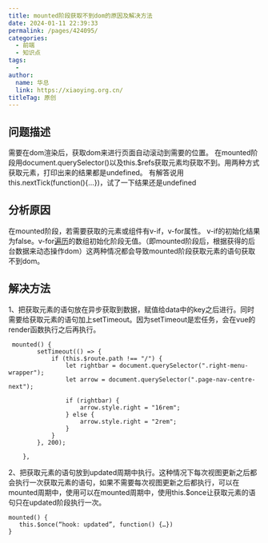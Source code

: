 ```yaml
---
title: mounted阶段获取不到dom的原因及解决方法
date: 2024-01-11 22:39:33
permalink: /pages/424095/
categories:
  - 前端
  - 知识点
tags:
  - 
author: 
  name: 华总
  link: https://xiaoying.org.cn/
titleTag: 原创
---
```


## 问题描述

需要在dom渲染后，获取dom来进行页面自动滚动到需要的位置。
在mounted阶段用document.querySelector()以及this.$refs获取元素均获取不到。用两种方式获取元素，打印出来的结果都是undefined。
有解答说用this.nextTick(function(){…})，试了一下结果还是undefined

## 分析原因

在mounted阶段，若需要获取的元素或组件有v-if，v-for属性。
v-if的初始化结果为false。v-for[遍历](https://so.csdn.net/so/search?q=遍历&spm=1001.2101.3001.7020)的数组初始化阶段无值。（即mounted阶段后，根据获得的后台数据来动态操作dom）这两种情况都会导致mounted阶段获取元素的语句获取不到dom。

## 解决方法

1、把获取元素的语句放在异步获取到数据，赋值给data中的key之后进行。同时需要给获取元素的语句加上setTimeout。因为setTimeout是宏任务，会在vue的render函数执行之后再执行。

```vue
 mounted() {
        setTimeout(() => {
            if (this.$route.path !== "/") {
                let rightbar = document.querySelector(".right-menu-wrapper");
                let arrow = document.querySelector(".page-nav-centre-next");

                if (rightbar) {
                    arrow.style.right = "16rem";
                } else {
                    arrow.style.right = "2rem"; 
                }
            }
        }, 200);
      
    },
```

2、把获取元素的语句放到updated周期中执行。这种情况下每次视图更新之后都会执行一次获取元素的语句，如果不需要每次视图更新之后都执行，可以在mounted周期中，使用可以在mounted周期中，使用this.$once让获取元素的语句只在updated阶段执行一次。

```vue
mounted() {
   this.$once(“hook: updated”, function() {…})
}
```


